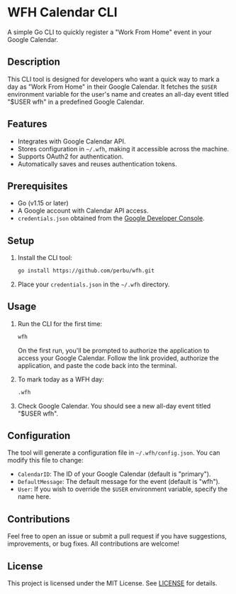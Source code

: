 # WFH Calendar CLI

A simple Go CLI to quickly register a "Work From Home" event in your Google Calendar.

## Description

This CLI tool is designed for developers who want a quick way to mark a day as "Work From Home" in their Google Calendar. It fetches the `$USER` environment variable for the user's name and creates an all-day event titled "$USER wfh" in a predefined Google Calendar.

## Features

- Integrates with Google Calendar API.
- Stores configuration in `~/.wfh`, making it accessible across the machine.
- Supports OAuth2 for authentication.
- Automatically saves and reuses authentication tokens.

## Prerequisites

- Go (v1.15 or later)
- A Google account with Calendar API access.
- `credentials.json` obtained from the [Google Developer Console](https://console.developers.google.com/).

## Setup

1. Install the CLI tool:
   ```bash
   go install https://github.com/perbu/wfh.git
   ```

2. Place your `credentials.json` in the `~/.wfh` directory.


## Usage

1. Run the CLI for the first time:
   ```bash
   wfh
   ```
   On the first run, you'll be prompted to authorize the application to access your Google Calendar. Follow the link provided, authorize the application, and paste the code back into the terminal.

2. To mark today as a WFH day:
   ```bash
   .wfh
   ```

3. Check Google Calendar. You should see a new all-day event titled "$USER wfh".

## Configuration

The tool will generate a configuration file in `~/.wfh/config.json`. You can modify this file to change:

- `CalendarID`: The ID of your Google Calendar (default is "primary").
- `DefaultMessage`: The default message for the event (default is "wfh").
- `User`: If you wish to override the `$USER` environment variable, specify the name here.

## Contributions

Feel free to open an issue or submit a pull request if you have suggestions, improvements, or bug fixes. All contributions are welcome!

## License

This project is licensed under the MIT License. See [LICENSE](LICENSE.md) for details.
